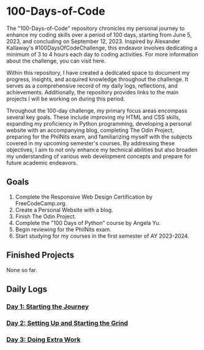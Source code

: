 # 100-Days-of-Code

 The "100-Days-of-Code" repository chronicles my personal journey to enhance my coding skills over a period of 100 days, starting from June 5, 2023, and concluding on September 12, 2023. Inspired by Alexander Kallaway's #100DaysOfCodeChallenge, this endeavor involves dedicating a minimum of 3 to 4 hours each day to coding activities. For more information about the challenge, you can visit here.

 Within this repository, I have created a dedicated space to document my progress, insights, and acquired knowledge throughout the challenge. It serves as a comprehensive record of my daily logs, reflections, and achievements. Additionally, the repository provides links to the main projects I will be working on during this period.

 Throughout the 100-day challenge, my primary focus areas encompass several key goals. These include improving my HTML and CSS skills, expanding my proficiency in Python programming, developing a personal website with an accompanying blog, completing The Odin Project, preparing for the PhilNits exam, and familiarizing myself with the subjects covered in my upcoming semester's courses. By addressing these objectives, I aim to not only enhance my technical abilities but also broaden my understanding of various web development concepts and prepare for future academic endeavors.

## Goals

 1. Complete the Responsive Web Design Certification by FreeCodeCamp.org.
 2. Create a Personal Website with a blog.
 3. Finish The Odin Project.
 4. Complete the "100 Days of Python" course by Angela Yu.
 5. Begin reviewing for the PhilNits exam.
 6. Start studying for my courses in the first semester of AY 2023-2024.

## Finished Projects

None so far.

## Daily Logs

### [Day 1: Starting the Journey](https://github.com/johnivanpuayap/100-days-of-code/tree/main/Day%201)
### [Day 2: Setting Up and Starting the Grind](https://github.com/johnivanpuayap/100-days-of-code/tree/main/Day%202)
### [Day 3: Doing Extra Work](https://github.com/johnivanpuayap/100-days-of-code/tree/main/Day%203)